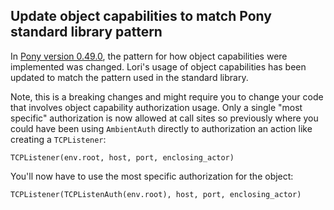 ## Update object capabilities to match Pony standard library pattern

In [Pony version 0.49.0](https://github.com/ponylang/ponyc/releases/tag/0.49.0), the pattern for how object capabilities were implemented was changed. Lori's usage of object capabilities has been updated to match the pattern used in the standard library.

Note, this is a breaking changes and might require you to change your code that involves object capability authorization usage. Only a single "most specific" authorization is now allowed at call sites so previously where you could have been using `AmbientAuth` directly to authorization an action like creating a `TCPListener`:

```pony
TCPListener(env.root, host, port, enclosing_actor)
```

You'll now have to use the most specific authorization for the object:

```pony
TCPListener(TCPListenAuth(env.root), host, port, enclosing_actor)
```
